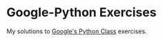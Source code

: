 # Google-Python Exercises 
My solutions to [Google's Python Class](https://developers.google.com/edu/python/) exercises. 
